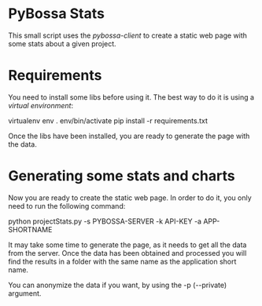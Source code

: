 # PyBossa Stats

This small script uses the *pybossa-client* to create a static web page
with some stats about a given project.

# Requirements

You need to install some libs before using it. The best way to do it is using a *virtual environment*:

  virtualenv env
  .  env/bin/activate
  pip install -r requirements.txt

Once the libs have been installed, you are ready to generate the page with the
data.

# Generating some stats and charts

Now you are ready to create the static web page. In order to do it, you
only need to run the following command:

  python projectStats.py -s PYBOSSA-SERVER -k API-KEY -a APP-SHORTNAME

It may take some time to generate the page, as it needs to get all the data
from the server. Once the data has been obtained and processed you will
find the results in a folder with the same name as the application short 
name.

You can anonymize the data if you want, by using the -p (--private) argument.
